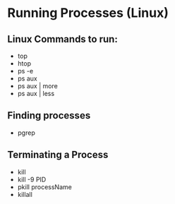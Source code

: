 # Running Processes (Linux)

## Linux Commands to run:

- top
- htop
- ps -e
- ps aux
- ps aux | more
- ps aux | less

## Finding processes

- pgrep <process-name>

## Terminating a Process

- kill
- kill -9 PID
- pkill processName
- killall

